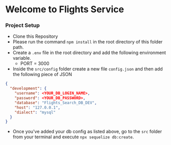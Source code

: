 # Welcome to Flights Service

### Project Setup

- Clone this Repository
- Please run the command `npm install` in the root directory of this folder path.
- Create a `.env` file in the root directory and add the following environment variable.
  - PORT = 3000
- Inside the `src/config` folder create a new file `config.json` and then add the following piece of JSON

```json
{
  "development": {
    "username": <YOUR_DB_LOGIN_NAME>,
    "password": <YOUR_DB_PASSWORD>,
    "database": "Flights_Search_DB_DEV",
    "host": "127.0.0.1",
    "dialect": "mysql"
  }
}

```

- Once you've added your db config as listed above, go to the `src` folder from your terminal and execute `npx sequelize db:create`.
